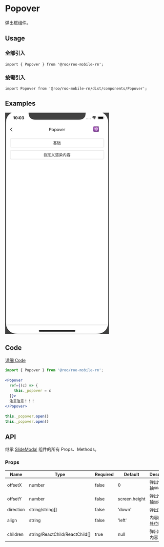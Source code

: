 # Popover

弹出框组件。

## Usage

### 全部引入
```
import { Popover } from '@roo/roo-mobile-rn';
```

### 按需引入
```
import Popover from '@roo/roo-mobile-rn/dist/components/Popover';
```

## Examples

![image](../images/Popover/1.gif)

## Code
[详细 Code](../../examples/Popover/index.tsx)

```jsx
import { Popover } from '@roo/roo-mobile-rn';

<Popover
  ref={(c) => {
    this._popover = c
  }}>
  注意注意！！！
</Popover>

this._popover.open()
this._popover.open()
```

## API

继承 [SlideModal](./SlideModal.md) 组件的所有 Props、Methods。

### Props

| Name | Type | Required | Default | Description |
| ---- | ---- | ---- | ---- | ---- |
| offsetX | number | false | 0 | 弹出位置 X 轴坐标 |
| offsetY | number | false | screen.height | 弹出位置 Y 轴坐标 |
| direction | string/string[] | false | 'down' | 弹出方向 |
| align | string | false | 'left' | 内容部分所处位置 |
| children | string/ReactChild/ReactChild[] | true | null | 弹出框展示内容 |
